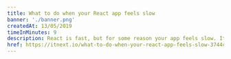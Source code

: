 ```yaml
---
title: What to do when your React app feels slow
banner: './banner.png'
createdAt: 13/05/2019
timeInMinutes: 9
description: React is fast, but for some reason your app feels slow. It doesn’t feel as smooth as it should given the fact that you are using “React”, and you can’t easily get your head around what’s causing it. In this article I’ll try and help you with situations like these, by giving you a list of steps to go through when you want to identify performance issues in a React app.
href: https://itnext.io/what-to-do-when-your-react-app-feels-slow-3744c966ddf
---
```


